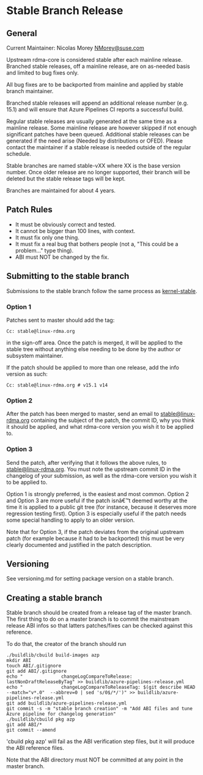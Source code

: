 # Stable Branch Release


## General

Current Maintainer: Nicolas Morey <NMorey@suse.com>

Upstream rdma-core is considered stable after each mainline release.
Branched stable releases, off a mainline release, are on as-needed basis and limited to bug fixes only.

All bug fixes are to be backported from mainline and applied by stable branch maintainer.

Branched stable releases will append an additional release number (e.g. 15.1) and will ensure that Azure Pipelines CI reports a successful build.

Regular stable releases are usually generated at the same time as a mainline release.
Some mainline release are however skipped if not enough significant patches have been queued.
Additional stable releases can be generated if the need arise (Needed by distributions or OFED).
Please contact the maintainer if a stable release is needed outside of the regular schedule.

Stable branches are named stable-vXX where XX is the base version number.
Once older release are no longer supported, their branch will be deleted but the stable release tags will be kept.

Branches are maintained for about 4 years.

## Patch Rules

 * It must be obviously correct and tested.
 * It cannot be bigger than 100 lines, with context.
 * It must fix only one thing.
 * It must fix a real bug that bothers people (not a, "This could be a problem..." type thing).
 * ABI must NOT be changed by the fix.

## Submitting to the stable branch

Submissions to the stable branch follow the same process as [kernel-stable](https://git.kernel.org/pub/scm/linux/kernel/git/torvalds/linux.git/tree/Documentation/process/stable-kernel-rules.rst).

### Option 1

Patches sent to master should add the tag:

   `Cc: stable@linux-rdma.org`

in the sign-off area. Once the patch is merged, it will be applied to the stable tree
without anything else needing to be done by the author or subsystem maintainer.

If the patch should be applied to more than one release, add the info version as such:

   `Cc: stable@linux-rdma.org # v15.1 v14`


### Option 2

After the patch has been merged to master, send an email to
stable@linux-rdma.org containing the subject of the patch, the commit ID,
why you think it should be applied, and what rdma-core version you wish it to
be applied to.

### Option 3

Send the patch, after verifying that it follows the above rules, to stable@linux-rdma.org.
You must note the upstream commit ID in the changelog of your submission,
 as well as the rdma-core version you wish it to be applied to.

Option 1 is strongly preferred, is the easiest and most common.
Option 2 and Option 3 are more useful if the patch isnâ€™t deemed worthy at the time it is applied to a public git tree (for instance, because it deserves more regression testing first).
Option 3 is especially useful if the patch needs some special handling to apply to an older version.

Note that for Option 3, if the patch deviates from the original upstream patch (for example because it had to be backported) this must be very clearly documented and justified in the patch description.

## Versioning

See versioning.md for setting package version on a stable branch.


## Creating a stable branch

Stable branch should be created from a release tag of the master branch.
The first thing to do on a master branch is to commit the mainstream release ABI infos
so that latters patches/fixes can be checked against this reference.

To do that, the creator of the branch should run
```
./buildlib/cbuild build-images azp
mkdir ABI
touch ABI/.gitignore
git add ABI/.gitignore
echo "              changeLogCompareToRelease: lastNonDraftReleaseByTag" >> buildlib/azure-pipelines-release.yml
echo "              changeLogCompareToReleaseTag: $(git describe HEAD --match="v*.0"  --abbrev=0 | sed 's/0$/*/')" >> buildlib/azure-pipelines-release.yml
git add buildlib/azure-pipelines-release.yml
git commit -s -m "stable branch creation" -m "Add ABI files and tune Azure pipeline for changelog generation"
./buildlib/cbuild pkg azp
git add ABI/*
git commit --amend
```

'cbuild pkg azp' will fail as the ABI verification step files, but it will
produce the ABI reference files.

Note that the ABI directory must NOT be committed at any point in the master branch.
